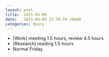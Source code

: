 ```yaml
---
layout: post
title:  2021-04-09
date:   2021-04-09 23:59:59 +0900
categories: diary
---
```


- [Work] meeting 1.5 hours, review 4.5 hours
- [Research] reading 1.5 hours
- Normal Friday.
